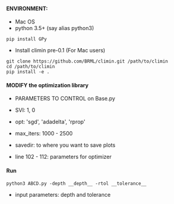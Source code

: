 #### ENVIRONMENT:

- Mac OS
- python 3.5+ (say alias python3)
  
```
pip install GPy
```

- Install climin pre-0.1 (For Mac users)
```
git clone https://github.com/BRML/climin.git /path/to/climin
cd /path/to/climin
pip install -e .
```

#### MODIFY the optimization library

- PARAMETERS TO CONTROL on Base.py

- SVI: 1, 0
- opt: 'sgd', 'adadelta', 'rprop'
- max_iters: 1000 - 2500
- savedir: to where you want to save plots
- line 102 - 112: parameters for optimizer

#### Run

```
python3 ABCD.py -depth __depth__ -rtol __tolerance__
```
- input parameters: depth and tolerance
